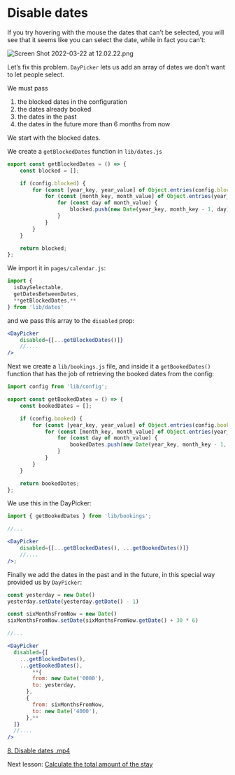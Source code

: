 # Disable dates

If you try hovering with the mouse the dates that can’t be selected, you will see that it seems like you can select the date, while in fact you can’t:

![Screen Shot 2022-03-22 at 12.02.22.png](https://s3-us-west-2.amazonaws.com/secure.notion-static.com/f3ad5f80-d768-4636-b84e-d82fd9bc1953/Screen_Shot_2022-03-22_at_12.02.22.png)

Let’s fix this problem. `DayPicker` lets us add an array of dates we don’t want to let people select.

We must pass

1. the blocked dates in the configuration
2. the dates already booked
3. the dates in the past
4. the dates in the future more than 6 months from now

We start with the blocked dates.

We create a `getBlockedDates` function in `lib/dates.js`

```jsx
export const getBlockedDates = () => {
	const blocked = [];

	if (config.blocked) {
		for (const [year_key, year_value] of Object.entries(config.blocked)) {
			for (const [month_key, month_value] of Object.entries(year_value)) {
				for (const day of month_value) {
					blocked.push(new Date(year_key, month_key - 1, day));
				}
			}
		}
	}

	return blocked;
};
```

We import it in `pages/calendar.js`:

```jsx
import {
  isDaySelectable,
  getDatesBetweenDates,
  **getBlockedDates,**
} from 'lib/dates'
```

and we pass this array to the `disabled` prop:

```jsx
<DayPicker
	disabled={[...getBlockedDates()]}
	//....
/>
```

Next we create a `lib/bookings.js` file, and inside it a `getBookedDates()` function that has the job of retrieving the booked dates from the config:

```jsx
import config from 'lib/config';

export const getBookedDates = () => {
	const bookedDates = [];

	if (config.booked) {
		for (const [year_key, year_value] of Object.entries(config.booked)) {
			for (const [month_key, month_value] of Object.entries(year_value)) {
				for (const day of month_value) {
					bookedDates.push(new Date(year_key, month_key - 1, day));
				}
			}
		}
	}

	return bookedDates;
};
```

We use this in the DayPicker:

```jsx
import { getBookedDates } from 'lib/bookings';

//...

<DayPicker
	disabled={[...getBlockedDates(), ...getBookedDates()]}
	//....
/>;
```

Finally we add the dates in the past and in the future, in this special way provided us by `DayPicker`:

```jsx
const yesterday = new Date()
yesterday.setDate(yesterday.getDate() - 1)

const sixMonthsFromNow = new Date()
sixMonthsFromNow.setDate(sixMonthsFromNow.getDate() + 30 * 6)

//...

<DayPicker
  disabled={[
    ...getBlockedDates(),
    ...getBookedDates(),
		**{
	    from: new Date('0000'),
	    to: yesterday,
	  },
	  {
	    from: sixMonthsFromNow,
	    to: new Date('4000'),
	  },**
  ]}
  //....
/>
```

[8. Disable dates .mp4](https://s3-us-west-2.amazonaws.com/secure.notion-static.com/d550b61a-c856-490e-b9e6-9de4cd55880b/8._Disable_dates_.mp4)

Next lesson: [Calculate the total amount of the stay](https://www.notion.so/Calculate-the-total-amount-of-the-stay-dc3beafcca364969916bd627b9aa5f5e)
